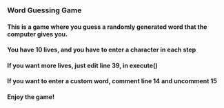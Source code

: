 ### Word Guessing Game
#### This is a game where you guess a randomly generated word that the computer gives you.
#### You have 10 lives, and you have to enter a character in each step
#### If you want more lives, just edit line 39, in execute()
#### If you want to enter a custom word, comment line 14 and uncomment 15
#### Enjoy the game!
